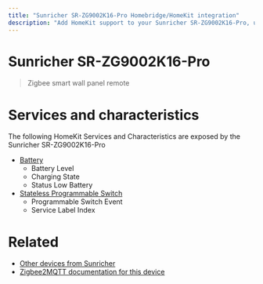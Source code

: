 ```yaml
---
title: "Sunricher SR-ZG9002K16-Pro Homebridge/HomeKit integration"
description: "Add HomeKit support to your Sunricher SR-ZG9002K16-Pro, using Homebridge, Zigbee2MQTT and homebridge-z2m."
---
```

<!---
This file has been GENERATED using src/docgen/docgen.ts
DO NOT EDIT THIS FILE MANUALLY!
-->
# Sunricher SR-ZG9002K16-Pro
> Zigbee smart wall panel remote


# Services and characteristics
The following HomeKit Services and Characteristics are exposed by
the Sunricher SR-ZG9002K16-Pro

* [Battery](../../battery.md)
  * Battery Level
  * Charging State
  * Status Low Battery
* [Stateless Programmable Switch](../../action.md)
  * Programmable Switch Event
  * Service Label Index


# Related
* [Other devices from Sunricher](../index.md#sunricher)
* [Zigbee2MQTT documentation for this device](https://www.zigbee2mqtt.io/devices/SR-ZG9002K16-Pro.html)